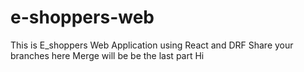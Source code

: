 # e-shoppers-web
This is E_shoppers Web Application using React and DRF
Share your branches here
Merge will be be the last part
Hi
